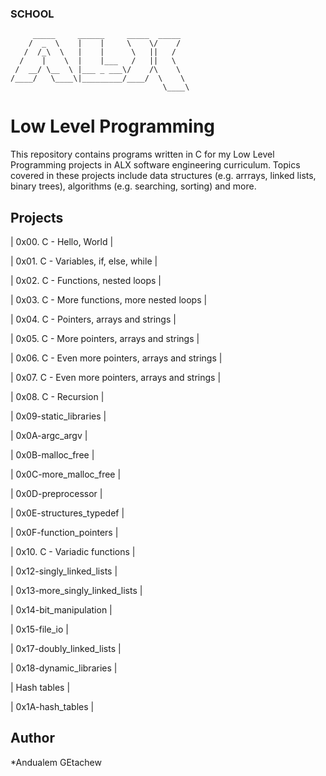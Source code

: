 ### SCHOOL
         _____     ______     _____  _____  
        /  _  \    |    |     \    \/    / 
       /  /_\  \   |    |      \   ||   /   
      /    |    \  |    |___   /   ||   \   
     /  __/ \__  \ |___ _ ___\/    /\    \  
    /____/   \____\|_________/____/  \    \
                                      \____\

# Low Level Programming

This repository contains programs written in C for my Low Level Programming projects in ALX software engineering curriculum. 
Topics covered in these projects include data structures (e.g. arrrays, linked lists, binary trees), algorithms (e.g. searching, sorting) and more.

## Projects

| 0x00. C - Hello, World |

| 0x01. C - Variables, if, else, while |

| 0x02. C - Functions, nested loops |

| 0x03. C - More functions, more nested loops |

| 0x04. C - Pointers, arrays and strings |

| 0x05. C - More pointers, arrays and strings |

| 0x06. C - Even more pointers, arrays and strings |

| 0x07. C - Even more pointers, arrays and strings |

| 0x08. C - Recursion |

| 0x09-static_libraries |

| 0x0A-argc_argv |

| 0x0B-malloc_free |

| 0x0C-more_malloc_free |

| 0x0D-preprocessor |

| 0x0E-structures_typedef |

| 0x0F-function_pointers |

| 0x10. C - Variadic functions |

| 0x12-singly_linked_lists |

| 0x13-more_singly_linked_lists |

| 0x14-bit_manipulation |

| 0x15-file_io |

| 0x17-doubly_linked_lists |

| 0x18-dynamic_libraries |

| Hash tables |

| 0x1A-hash_tables |


## Author 

*Andualem GEtachew